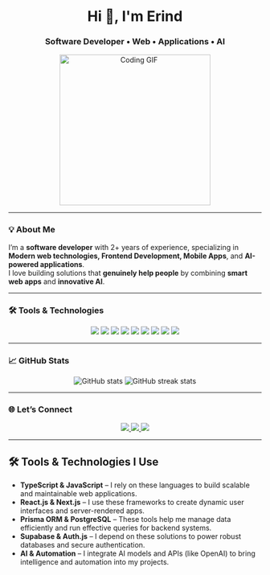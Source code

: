 <!-- Profile Header -->
<h1 align="center">Hi 👋, I'm Erind</h1>
<h3 align="center">Software Developer • Web • Applications • AI</h3>

<p align="center">
  <img src="https://media.giphy.com/media/qgQUggAC3Pfv687qPC/giphy.gif" width="300" alt="Coding GIF" />
</p>

---

### 💡 About Me  
I’m a **software developer** with 2+ years of experience, specializing in **Modern web technologies, Frontend Development, Mobile Apps**, and **AI-powered applications**.  
I love building solutions that **genuinely help people** by combining **smart web apps** and **innovative AI**.

---

### 🛠️ Tools & Technologies  

<p align="center">
  <img src="https://img.shields.io/badge/TypeScript-3178C6?style=for-the-badge&logo=typescript&logoColor=white" />
  <img src="https://img.shields.io/badge/JavaScript-F7DF1E?style=for-the-badge&logo=javascript&logoColor=black" />
  <img src="https://img.shields.io/badge/React-20232A?style=for-the-badge&logo=react&logoColor=61DAFB" />
  <img src="https://img.shields.io/badge/Next.js-000000?style=for-the-badge&logo=next.js&logoColor=white" />
  <img src="https://img.shields.io/badge/Prisma-2D3748?style=for-the-badge&logo=prisma&logoColor=white" />
  <img src="https://img.shields.io/badge/PostgreSQL-316192?style=for-the-badge&logo=postgresql&logoColor=white" />
  <img src="https://img.shields.io/badge/Supabase-3ECF8E?style=for-the-badge&logo=supabase&logoColor=white" />
  <img src="https://img.shields.io/badge/Auth.js-000?style=for-the-badge&logo=auth0&logoColor=white" />
  <img src="https://img.shields.io/badge/OpenAI-412991?style=for-the-badge&logo=openai&logoColor=white" />
</p>

---

### 📈 GitHub Stats  

<p align="center">
  <img src="https://github-readme-stats.vercel.app/api?username=eriDev1&show_icons=true&theme=radical" alt="GitHub stats" />
  <img src="https://github-readme-streak-stats.herokuapp.com/?user=eriDev1&theme=radical" alt="GitHub streak stats" />
</p>

---

### 🌐 Let’s Connect  

<p align="center">
  <a href="https://erind-portfolio.vercel.app" target="_blank">
    <img src="https://img.shields.io/badge/Website-000000?style=for-the-badge&logo=About.me&logoColor=white" />
  </a>
  <a href="https://www.linkedin.com/in/erindavdiu" target="_blank">
    <img src="https://img.shields.io/badge/LinkedIn-0077B5?style=for-the-badge&logo=linkedin&logoColor=white" />
  </a>
  <a href="mailto:erindavdiu4@gmail.com">
    <img src="https://img.shields.io/badge/Email-D14836?style=for-the-badge&logo=gmail&logoColor=white" />
  </a>
</p>

---

## 🛠️ Tools & Technologies I Use

- **TypeScript & JavaScript** – I rely on these languages to build scalable and maintainable web applications.  
- **React.js & Next.js** – I use these frameworks to create dynamic user interfaces and server-rendered apps.  
- **Prisma ORM & PostgreSQL** – These tools help me manage data efficiently and run effective queries for backend systems.  
- **Supabase & Auth.js** – I depend on these solutions to power robust databases and secure authentication.  
- **AI & Automation** – I integrate AI models and APIs (like OpenAI) to bring intelligence and automation into my projects.  
